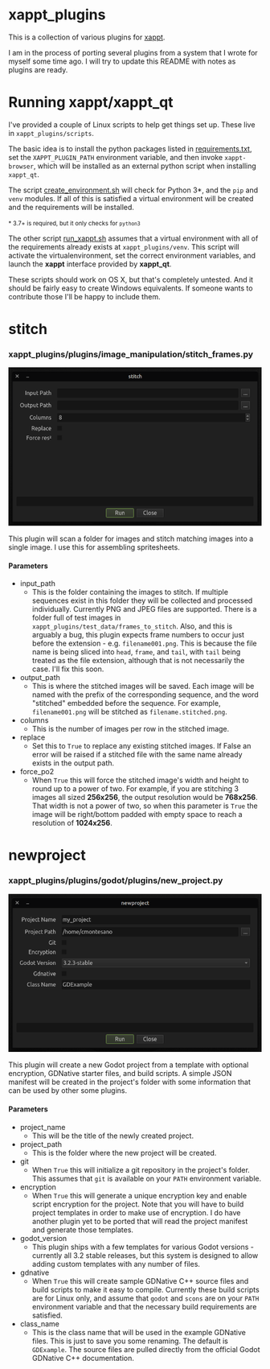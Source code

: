 # xappt_plugins

This is a collection of various plugins for [xappt](https://github.com/cmontesano/xappt).

I am in the process of porting several plugins from a system that I wrote for myself some time ago. I will try to update this README with notes as plugins are ready.

# Running xappt/xappt_qt

I've provided a couple of Linux scripts to help get things set up. These live in `xappt_plugins/scripts`.

The basic idea is to install the python packages listed in [requirements.txt](https://github.com/cmontesano/xappt_plugins/blob/master/requirements.txt), set the `XAPPT_PLUGIN_PATH` environment variable, and then invoke `xappt-browser`, which will be installed as an external python script when installing `xappt_qt`.

The script [create_environment.sh](https://github.com/cmontesano/xappt_plugins/blob/master/scripts/create_environment.sh) will check for Python 3*, and the `pip` and `venv` modules. If all of this is satisfied a virtual environment will be created and the requirements will be installed.

<small>* 3.7+ is required, but it only checks for `python3`</small>

The other script [run_xappt.sh](https://github.com/cmontesano/xappt_plugins/blob/master/scripts/run_xappt.sh) assumes that a virtual environment with all of the requirements already exists at `xappt_plugins/venv`. This script will activate the virtualenvironment, set the correct environment variables, and launch the **xappt** interface provided by **xappt_qt**.

These scripts should work on OS X, but that's completely untested. And it should be fairly easy to create Windows equivalents. If someone wants to contribute those I'll be happy to include them.

# stitch
### xappt_plugins/plugins/image_manipulation/stitch_frames.py

![stitch](images/stitch-plugin.png)

This plugin will scan a folder for images and stitch matching images into a single image. I use this for assembling spritesheets.

#### Parameters

- input_path
  - This is the folder containing the images to stitch. If multiple sequences exist in this folder they will be collected and processed individually. Currently PNG and JPEG files are supported. There is a folder full of test images in `xappt_plugins/test_data/frames_to_stitch`. Also, and this is arguably a bug, this plugin expects frame numbers to occur just before the extension - e.g. `filename001.png`. This is because the file name is being sliced into `head`, `frame`, and `tail`, with `tail` being treated as the file extension, although that is not necessarily the case. I'll fix this soon.
- output_path
  - This is where the stitched images will be saved. Each image will be named with the prefix of the corresponding sequence, and the word "stitched" embedded before the sequence. For example, `filename001.png` will be stitched as `filename.stitched.png`.
- columns
  - This is the number of images per row in the stitched image.
- replace
  - Set this to `True` to replace any existing stitched images. If False an error will be raised if a stitched file with the same name already exists in the output path.
- force_po2
  - When `True` this will force the stitched image's width and height to round up to a power of two. For example, if you are stitching 3 images all sized **256x256**, the output resolution would be **768x256**. That width is not a power of two, so when this parameter is `True` the image will be right/bottom padded with empty space to reach a resolution of **1024x256**.

# newproject
### xappt_plugins/plugins/godot/plugins/new_project.py

![newproject](images/newproject-plugin.png)

This plugin will create a new Godot project from a template with optional encryption, GDNative starter files, and build scripts. A simple JSON manifest will be created in the project's folder with some information that can be used by other some plugins.

#### Parameters

- project_name
  - This will be the title of the newly created project.
- project_path
  - This is the folder where the new project will be created.
- git
  - When `True` this will initialize a git repository in the project's folder. This assumes that `git` is available on your `PATH` environment variable.
- encryption
  - When `True` this will generate a unique encryption key and enable script encryption for the project. Note that you will have to build project templates in order to make use of encryption. I do have another plugin yet to be ported that will read the project manifest and generate those templates.
- godot_version
  - This plugin ships with a few templates for various Godot versions - currently all 3.2 stable releases, but this system is designed to allow adding custom templates with any number of files.
- gdnative
  - When `True` this will create sample GDNative C++ source files and build scripts to make it easy to compile. Currently these build scripts are for Linux only, and assume that `godot` and `scons` are on your `PATH` environment variable and that the necessary build requirements are satisfied.
- class_name
  - This is the class name that will be used in the example GDNative files. This is just to save you some renaming. The default is `GDExample`. The source files are pulled directly from the official Godot GDNative C++ documentation.
